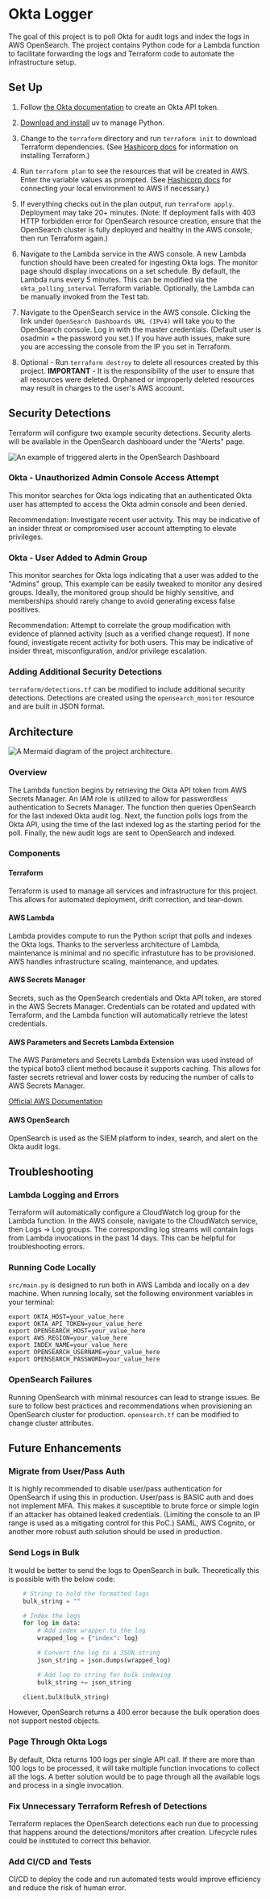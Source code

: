 # Okta Logger

The goal of this project is to poll Okta for audit logs and index the logs in AWS OpenSearch. The project contains Python code for a Lambda function to facilitate forwarding the logs and Terraform code to automate the infrastructure setup. 

## Set Up
1. Follow [the Okta documentation](https://developer.okta.com/docs/guides/create-an-api-token/main/) to create an Okta API token.

1. [Download and install](https://docs.astral.sh/uv/getting-started/installation/) uv to manage Python. 

1. Change to the `terraform` directory and run `terraform init` to download Terraform dependencies. (See [Hashicorp docs](https://developer.hashicorp.com/terraform/tutorials/aws-get-started/install-cli) for information on installing Terraform.)

1. Run `terraform plan` to see the resources that will be created in AWS. Enter the variable values as prompted. (See [Hashicorp docs](https://developer.hashicorp.com/terraform/tutorials/aws-get-started/aws-build) for connecting your local environment to AWS if necessary.)

1. If everything checks out in the plan output, run `terraform apply`. Deployment may take 20+ minutes. (Note: If deployment fails with 403 HTTP forbidden error for OpenSearch resource creation, ensure that the OpenSearch cluster is fully deployed and healthy in the AWS console, then run Terraform again.)

1. Navigate to the Lambda service in the AWS console. A new Lambda function should have been created for ingesting Okta logs. The monitor page should display invocations on a set schedule. By default, the Lambda runs every 5 minutes. This can be modified via the `okta_polling_interval` Terraform variable. Optionally, the Lambda can be manually invoked from the Test tab.

1. Navigate to the OpenSearch service in the AWS console. Clicking the link under `OpenSearch Dashboards URL (IPv4)` will take you to the OpenSearch console. Log in with the master credentials. (Default user is osadmin + the password you set.) If you have auth issues, make sure you are accessing the console from the IP you set in Terraform.

1. Optional - Run `terraform destroy` to delete all resources created by this project. **IMPORTANT** - It is the responsibility of the user to ensure that all resources were deleted. Orphaned or improperly deleted resources may result in charges to the user's 
AWS account.

## Security Detections

Terraform will configure two example security detections. Security alerts will be available in the OpenSearch dashboard under the "Alerts" page.

![An example of triggered alerts in the OpenSearch Dashboard](/docs/alerts.png)

### Okta - Unauthorized Admin Console Access Attempt

This monitor searches for Okta logs indicating that an authenticated Okta user has attempted to access the Okta admin console and been denied. 

Recommendation: Investigate recent user activity. This may be indicative of an insider threat or compromised user account attempting to elevate privileges. 

### Okta - User Added to Admin Group

This monitor searches for Okta logs indicating that a user was added to the "Admins" group. This example can be easily tweaked to monitor any desired groups. Ideally, the monitored group should be highly sensitive, and memberships should rarely change to avoid generating excess false positives.

Recommendation: Attempt to correlate the group modification with evidence of planned activity (such as a verified change request). If none found, investigate recent activity for both users. This may be indicative of insider threat, misconfiguration, and/or privilege escalation. 

### Adding Additional Security Detections

`terraform/detections.tf` can be modified to include additional security detections. Detections are created using the `opensearch_monitor` resource and are built in JSON format. 

## Architecture

![A Mermaid diagram of the project architecture.](/docs/architecture.png)

### Overview
The Lambda function begins by retrieving the Okta API token from AWS Secrets Manager. An IAM role is utilized to allow for passwordless authentication to Secrets Manager. The function then queries OpenSearch for the last indexed Okta audit log. Next, the function polls logs from the Okta API, using the time of the last indexed log as the starting period for the poll. Finally, the new audit logs are sent to OpenSearch and indexed.

### Components

#### Terraform
Terraform is used to manage all services and infrastructure for this project. This allows for automated deployment, drift correction, and tear-down.

#### AWS Lambda
Lambda provides compute to run the Python script that polls and indexes the Okta logs. Thanks to the serverless architecture of Lambda, maintenance is minimal and no specific infrastuture has to be provisioned. AWS handles infrastructure scaling, maintenance, and updates. 

#### AWS Secrets Manager
Secrets, such as the OpenSearch credentials and Okta API token, are stored in the AWS Secrets Manager. Credentials can be rotated and updated with Terraform, and the Lambda function will automatically retrieve the latest credentials.

#### AWS Parameters and Secrets Lambda Extension
The AWS Parameters and Secrets Lambda Extension was used instead of the typical boto3 client method because it supports caching. This allows for faster secrets retrieval and lower costs by reducing the number of calls to AWS Secrets Manager.

[Official AWS Documentation](https://docs.aws.amazon.com/secretsmanager/latest/userguide/retrieving-secrets_lambda.html)

#### AWS OpenSearch
OpenSearch is used as the SIEM platform to index, search, and alert on the Okta audit logs.

## Troubleshooting

### Lambda Logging and Errors
Terraform will automatically configure a CloudWatch log group for the Lambda function. In the AWS console, navigate to the CloudWatch service, then Logs -> Log groups. The corresponding log streams will contain logs from Lambda invocations in the past 14 days. This can be helpful for troubleshooting errors.

### Running Code Locally
`src/main.py` is designed to run both in AWS Lambda and locally on a dev machine. When running locally, set the following environment variables in your terminal:
```
export OKTA_HOST=your_value_here
export OKTA_API_TOKEN=your_value_here
export OPENSEARCH_HOST=your_value_here
export AWS_REGION=your_value_here
export INDEX_NAME=your_value_here
export OPENSEARCH_USERNAME=your_value_here
export OPENSEARCH_PASSWORD=your_value_here
```

### OpenSearch Failures
Running OpenSearch with minimal resources can lead to strange issues. Be sure to follow best practices and recommendations when provisioning an OpenSearch cluster for production. `opensearch.tf` can be modified to change cluster attributes.

## Future Enhancements

### Migrate from User/Pass Auth
It is highly recommended to disable user/pass authentication for OpenSearch if using this in production. User/pass is BASIC auth and does not implement MFA. This makes it susceptible to brute force or simple login if an attacker has obtained leaked credentials. (Limiting the console to an IP range is used as a mitigating control for this PoC.) SAML, AWS Cognito, or another more robust auth solution should be used in production.

### Send Logs in Bulk
It would be better to send the logs to OpenSearch in bulk. Theoretically this is possible with the below code:

```Python
    # String to hold the formatted logs
    bulk_string = ""

    # Index the logs
    for log in data:
        # Add index wrapper to the log
        wrapped_log = {"index": log}

        # Convert the log to a JSON string
        json_string = json.dumps(wrapped_log)

        # Add log to string for bulk indexing
        bulk_string += json_string

    client.bulk(bulk_string)
```

However, OpenSearch returns a 400 error because the bulk operation does not support nested objects. 

### Page Through Okta Logs

By default, Okta returns 100 logs per single API call. If there are more than 100 logs to be processed, it will take multiple function invocations to collect all the logs. A better solution would be to page through all the available logs and process in a single invocation. 

### Fix Unnecessary Terraform Refresh of Detections

Terraform replaces the OpenSearch detections each run due to processing that happens around the detections/monitors after creation. Lifecycle rules could be instituted to correct this behavior. 

### Add CI/CD and Tests
CI/CD to deploy the code and run automated tests would improve efficiency and reduce the risk of human error.